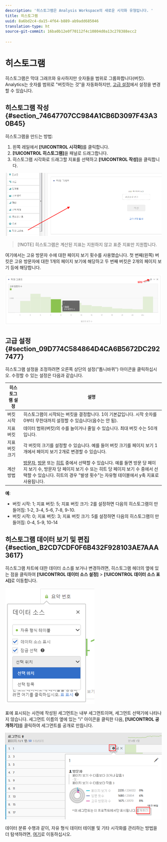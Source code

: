 ```yaml
---
description: '히스토그램은 Analysis Workspace의 새로운 시각화 유형입니다. '
title: 히스토그램
uuid: 8a6bd2c4-da15-4f64-b889-ab9add685046
translation-type: ht
source-git-commit: 16ba0b12e0f70112f4c10804d0a13c278388ecc2

---
```



# 히스토그램

히스토그램은 막대 그래프와 유사하지만 숫자들을 범위로 그룹화합니다(버킷). Analytics는 숫자를 범위로 "버킷하는 것"을 자동화하지만, [고급 설정](#section_09D774C584864D4CA6B5672DC2927477)에서 설정을 변경할 수 있습니다. 

## 히스토그램 작성 {#section_74647707CC984A1CB6D3097F43A30B45}

히스토그램을 만드는 방법:

1. 왼쪽 레일에서 **[!UICONTROL 시각화]**&#x200B;를 클릭합니다. 
1. **[!UICONTROL 히스토그램]**&#x200B;을 패널로 드래그합니다. 
1. 히스토그램 시각화로 드래그할 지표를 선택하고 **[!UICONTROL 작성]**&#x200B;을 클릭합니다.

![](assets/histogram.png)

> [!NOTE] 히스토그램은 계산된 지표는 지원하지 않고 표준 지표만 지원합니다. 

여기에서는 고유 방문자 수에 대한 페이지 보기 횟수를 사용했습니다. 첫 번째(왼쪽) 버킷은 고유 방문자에 대한 1개의 페이지 보기에 해당하고 두 번째 버킷은 2개의 페이지 보기 등에 해당합니다. 

![](assets/histogram2.png)

## 고급 설정 {#section_09D774C584864D4CA6B5672DC2927477}

히스토그램 설정을 조정하려면 오른쪽 상단의 설정("톱니바퀴") 아이콘을 클릭하십시오. 수정할 수 있는 설정은 다음과 같습니다. 

| 히스토그램 설정 | 설명 |
|---|---|
| 버킷 시작 | 히스토그램이 시작되는 버킷을 결정합니다. 1이 기본값입니다. 시작 숫자를 0부터 무한대까지 설정할 수 있습니다(음수는 안 됨).  |
| 지표 버킷 | 데이터 범위(버킷)의 수를 늘이거나 줄일 수 있습니다. 최대 버킷 수는 50개입니다. |
| 지표 버킷 크기 | 각 버킷의 크기를 설정할 수 있습니다. 예를 들어 버킷 크기를 페이지 보기 1개에서 페이지 보기 2개로 변경할 수 있습니다.  |
| 계산 방법 | [방문자](https://marketing.adobe.com/resources/help/ko_KR/reference/visitors.html), [방문](https://marketing.adobe.com/resources/help/ko_KR/reference/metrics_visit.html) 또는 [히트](https://marketing.adobe.com/resources/help/ko_KR/reference/hit.html) 중에서 선택할 수 있습니다. 예를 들면 방문 당 페이지 보기 수, 방문자 당 페이지 보기 수 또는 히트 당 페이지 보기 수 중에서 선택할 수 있습니다. 히트의 경우 "발생 횟수"는 자유형 테이블에서 y축 지표로 사용됩니다. |

**예**:

* 버킷 시작: 1; 지표 버킷: 5; 지표 버킷 크기: 2를 설정하면 다음의 히스토그램이 만들어짐: 1-2, 3-4, 5-6, 7-8, 9-10.
* 버킷 시작: 0; 지표 버킷: 3; 지표 버킷 크기: 5를 설정하면 다음의 히스토그램이 만들어짐: 0-4, 5-9, 10-14

## 히스토그램 데이터 보기 및 편집 {#section_B2CD7CDF0F6B432F928103AE7AAA3617}

히스토그램 차트에 대한 데이터 소스를 보거나 변경하려면, 히스토그램 헤더의 옆에 있는 점을 클릭하여 **[!UICONTROL 데이터 소스 설정]** &gt; **[!UICONTROL 데이터 소스 표시]**&#x200B;로 이동합니다.

![](assets/manage-data-source.png)

표에 표시되는 사전에 작성된 세그먼트는 내부 세그먼트이며, 세그먼트 선택기에 나타나지 않습니다. 세그먼트 이름의 옆에 있는 "i" 아이콘을 클릭한 다음, **[!UICONTROL 공개하기]**&#x200B;를 클릭하여 세그먼트를 공개로 만듭니다.

![](assets/prebuilt_segments.png)

데이터 분류 수행과 같이, 자유 형식 데이터 테이블 및 기타 시각화를 관리하는 방법을 더 탐색하려면, [여기](https://marketing.adobe.com/resources/help/ko_KR/analytics/analysis-workspace/freeform-analysis-visualizations.html)로 이동하십시오. 
